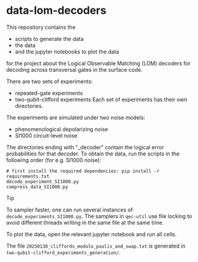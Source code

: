 # data-lom-decoders

This repository contains the 
- scripts to generate the data
- the data
- and the jupyter notebooks to plot the data

for the project about the Logical Observable Matching (LOM) decoders for decoding across transversal gates in the surface code. 

There are two sets of experiments:
- repeated-gate experiments
- two-qubit-clifford experiments
Each set of experiments has their own directories.

The experiments are simulated under two noise models:
- phenomenological depolarizing noise
- SI1000 circuit-level noise

The directories ending with "_decoder" contain the logical error probabilities for that decoder.
To obtain the data, run the scripts in the following order (for e.g. SI1000 noise):
```
# first install the required dependencies: pip install -r requirements.txt
decode_experiment_SI1000.py
compress_data_SI1000.py
```
> [!TIP]
> To sampler faster, one can run several instances of `decode_experiments_SI1000.py`.
> The samplers in `qec-util` use file locking to avoid different threads writing in the same file at the same time.

To plot the data, open the relevant jupyter notebook and run all cells. 

The file `20250130_cliffords_modulo_paulis_and_swap.txt` is generated in `two-qubit-clifford_experiments_generation/`.

